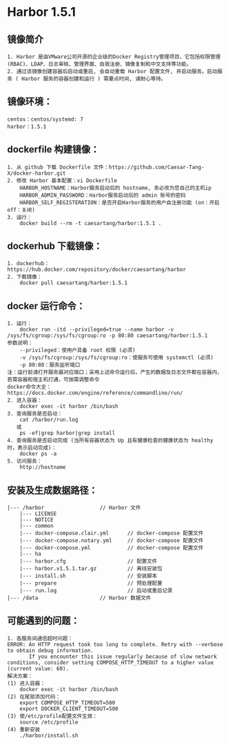# Harbor 1.5.1


## 镜像简介
    1. Harbor 是由VMware公司开源的企业级的Docker Registry管理项目，它包括权限管理(RBAC)、LDAP、日志审核、管理界面、自我注册、镜像复制和中文支持等功能。
    2. 通过该镜像创建容器后启动或重启, 会自动重载 Harbor 配置文件, 并启动服务。启动服务 ( Harbor 服务的容器创建和运行 ) 需要点时间, 请耐心等待。


## 镜像环境：
	centos：centos/systemd: 7
	harbor：1.5.1


## dockerfile 构建镜像：
	1. 从 github 下载 Dockerfile 文件：https://github.com/Caesar-Tang-X/docker-harbor.git
    2. 修改 Harbor 基本配置：vi Dockerfile
        HARBOR_HOSTNAME：Harbor服务启动后的 hostname, 务必改为您自己的主机ip
        HARBOR_ADMIN_PASSWORD：Harbor服务启动后的 admin 账号的密码
        HARBOR_SELF_REGISTERATION：是否开启Harbor服务的用户自注册功能 (on：开启 off：关闭)
	3. 运行：
        docker build --rm -t caesartang/harbor:1.5.1 .


## dockerhub 下载镜像：
	1. dockerhub：https://hub.docker.com/repository/docker/caesartang/harbor
	2. 下载镜像：
        docker pull caesartang/harbor:1.5.1



## docker 运行命令：
	1. 运行：
		docker run -itd --privileged=true --name harbor -v /sys/fs/cgroup:/sys/fs/cgroup:ro -p 80:80 caesartang/harbor:1.5.1
	参数说明：
		--privileged：使用户具备 root 权限 (必须)
		-v /sys/fs/cgroup:/sys/fs/cgroup:ro：使服务可使用 systemctl (必须)
		-p 80:80：服务监听端口
	注：运行前请打开服务器对应端口；采用上述命令运行后，产生的数据及日志文件都在容器内，若需容器和宿主机打通，可按需调整命令
	docker命令大全：https://docs.docker.com/engine/reference/commandline/run/
	2. 进入容器：
		docker exec -it harbor /bin/bash
    3. 查询服务是否启动：
	    cat /harbor/run.log 
       或
        ps -ef|grep harbor|grep install
    4. 查询服务是否启动完成 (当所有容器状态为 Up 且有健康检查的健康状态为 healthy 时，表示启动完成)：
        docker ps -a
    5. 访问服务：
        http://hostname
 


##  安装及生成数据路径：
	|--- /harbor             	  // Harbor 文件
		|--- LICENSE             
        |--- NOTICE                        
        |--- common                        
        |--- docker-compose.clair.yml      // docker-compose 配置文件
        |--- docker-compose.notary.yml     // docker-compose 配置文件
        |--- docker-compose.yml            // docker-compose 配置文件
        |--- ha                            
        |--- harbor.cfg                    // 配置文件
        |--- harbor.v1.5.1.tar.gz          // 离线安装包 
		|--- install.sh                    // 安装脚本
        |--- prepare                       // 预处理配置
        |--- run.log                       // 启动或重启记录
	|--- /data             	      // Harbor 数据文件


##  可能遇到的问题：
    1. 各服务间通信超时问题：
    ERROR: An HTTP request took too long to complete. Retry with --verbose to obtain debug information.
           If you encounter this issue regularly because of slow network conditions, consider setting COMPOSE_HTTP_TIMEOUT to a higher value (current value: 60).
    解决方案：
    (1) 进入容器：
        docker exec -it harbor /bin/bash
    (2) 在尾部添加代码：
        export COMPOSE_HTTP_TIMEOUT=500
        export DOCKER_CLIENT_TIMEOUT=500
    (3) 使/etc/profile配置文件生效：
        source /etc/profile
    (4) 重新安装
        ./harbor/install.sh
